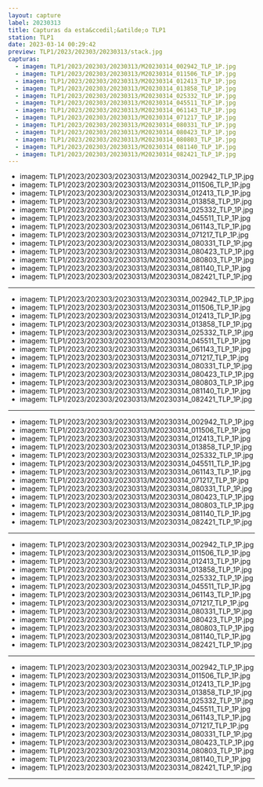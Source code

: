 ```yaml
---
layout: capture
label: 20230313
title: Capturas da esta&ccedil;&atilde;o TLP1
station: TLP1
date: 2023-03-14 00:29:42
preview: TLP1/2023/202303/20230313/stack.jpg
capturas:
  - imagem: TLP1/2023/202303/20230313/M20230314_002942_TLP_1P.jpg
  - imagem: TLP1/2023/202303/20230313/M20230314_011506_TLP_1P.jpg
  - imagem: TLP1/2023/202303/20230313/M20230314_012413_TLP_1P.jpg
  - imagem: TLP1/2023/202303/20230313/M20230314_013858_TLP_1P.jpg
  - imagem: TLP1/2023/202303/20230313/M20230314_025332_TLP_1P.jpg
  - imagem: TLP1/2023/202303/20230313/M20230314_045511_TLP_1P.jpg
  - imagem: TLP1/2023/202303/20230313/M20230314_061143_TLP_1P.jpg
  - imagem: TLP1/2023/202303/20230313/M20230314_071217_TLP_1P.jpg
  - imagem: TLP1/2023/202303/20230313/M20230314_080331_TLP_1P.jpg
  - imagem: TLP1/2023/202303/20230313/M20230314_080423_TLP_1P.jpg
  - imagem: TLP1/2023/202303/20230313/M20230314_080803_TLP_1P.jpg
  - imagem: TLP1/2023/202303/20230313/M20230314_081140_TLP_1P.jpg
  - imagem: TLP1/2023/202303/20230313/M20230314_082421_TLP_1P.jpg
---
```

  - imagem: TLP1/2023/202303/20230313/M20230314_002942_TLP_1P.jpg
  - imagem: TLP1/2023/202303/20230313/M20230314_011506_TLP_1P.jpg
  - imagem: TLP1/2023/202303/20230313/M20230314_012413_TLP_1P.jpg
  - imagem: TLP1/2023/202303/20230313/M20230314_013858_TLP_1P.jpg
  - imagem: TLP1/2023/202303/20230313/M20230314_025332_TLP_1P.jpg
  - imagem: TLP1/2023/202303/20230313/M20230314_045511_TLP_1P.jpg
  - imagem: TLP1/2023/202303/20230313/M20230314_061143_TLP_1P.jpg
  - imagem: TLP1/2023/202303/20230313/M20230314_071217_TLP_1P.jpg
  - imagem: TLP1/2023/202303/20230313/M20230314_080331_TLP_1P.jpg
  - imagem: TLP1/2023/202303/20230313/M20230314_080423_TLP_1P.jpg
  - imagem: TLP1/2023/202303/20230313/M20230314_080803_TLP_1P.jpg
  - imagem: TLP1/2023/202303/20230313/M20230314_081140_TLP_1P.jpg
  - imagem: TLP1/2023/202303/20230313/M20230314_082421_TLP_1P.jpg
---
  - imagem: TLP1/2023/202303/20230313/M20230314_002942_TLP_1P.jpg
  - imagem: TLP1/2023/202303/20230313/M20230314_011506_TLP_1P.jpg
  - imagem: TLP1/2023/202303/20230313/M20230314_012413_TLP_1P.jpg
  - imagem: TLP1/2023/202303/20230313/M20230314_013858_TLP_1P.jpg
  - imagem: TLP1/2023/202303/20230313/M20230314_025332_TLP_1P.jpg
  - imagem: TLP1/2023/202303/20230313/M20230314_045511_TLP_1P.jpg
  - imagem: TLP1/2023/202303/20230313/M20230314_061143_TLP_1P.jpg
  - imagem: TLP1/2023/202303/20230313/M20230314_071217_TLP_1P.jpg
  - imagem: TLP1/2023/202303/20230313/M20230314_080331_TLP_1P.jpg
  - imagem: TLP1/2023/202303/20230313/M20230314_080423_TLP_1P.jpg
  - imagem: TLP1/2023/202303/20230313/M20230314_080803_TLP_1P.jpg
  - imagem: TLP1/2023/202303/20230313/M20230314_081140_TLP_1P.jpg
  - imagem: TLP1/2023/202303/20230313/M20230314_082421_TLP_1P.jpg
---
  - imagem: TLP1/2023/202303/20230313/M20230314_002942_TLP_1P.jpg
  - imagem: TLP1/2023/202303/20230313/M20230314_011506_TLP_1P.jpg
  - imagem: TLP1/2023/202303/20230313/M20230314_012413_TLP_1P.jpg
  - imagem: TLP1/2023/202303/20230313/M20230314_013858_TLP_1P.jpg
  - imagem: TLP1/2023/202303/20230313/M20230314_025332_TLP_1P.jpg
  - imagem: TLP1/2023/202303/20230313/M20230314_045511_TLP_1P.jpg
  - imagem: TLP1/2023/202303/20230313/M20230314_061143_TLP_1P.jpg
  - imagem: TLP1/2023/202303/20230313/M20230314_071217_TLP_1P.jpg
  - imagem: TLP1/2023/202303/20230313/M20230314_080331_TLP_1P.jpg
  - imagem: TLP1/2023/202303/20230313/M20230314_080423_TLP_1P.jpg
  - imagem: TLP1/2023/202303/20230313/M20230314_080803_TLP_1P.jpg
  - imagem: TLP1/2023/202303/20230313/M20230314_081140_TLP_1P.jpg
  - imagem: TLP1/2023/202303/20230313/M20230314_082421_TLP_1P.jpg
---
  - imagem: TLP1/2023/202303/20230313/M20230314_002942_TLP_1P.jpg
  - imagem: TLP1/2023/202303/20230313/M20230314_011506_TLP_1P.jpg
  - imagem: TLP1/2023/202303/20230313/M20230314_012413_TLP_1P.jpg
  - imagem: TLP1/2023/202303/20230313/M20230314_013858_TLP_1P.jpg
  - imagem: TLP1/2023/202303/20230313/M20230314_025332_TLP_1P.jpg
  - imagem: TLP1/2023/202303/20230313/M20230314_045511_TLP_1P.jpg
  - imagem: TLP1/2023/202303/20230313/M20230314_061143_TLP_1P.jpg
  - imagem: TLP1/2023/202303/20230313/M20230314_071217_TLP_1P.jpg
  - imagem: TLP1/2023/202303/20230313/M20230314_080331_TLP_1P.jpg
  - imagem: TLP1/2023/202303/20230313/M20230314_080423_TLP_1P.jpg
  - imagem: TLP1/2023/202303/20230313/M20230314_080803_TLP_1P.jpg
  - imagem: TLP1/2023/202303/20230313/M20230314_081140_TLP_1P.jpg
  - imagem: TLP1/2023/202303/20230313/M20230314_082421_TLP_1P.jpg
---
  - imagem: TLP1/2023/202303/20230313/M20230314_002942_TLP_1P.jpg
  - imagem: TLP1/2023/202303/20230313/M20230314_011506_TLP_1P.jpg
  - imagem: TLP1/2023/202303/20230313/M20230314_012413_TLP_1P.jpg
  - imagem: TLP1/2023/202303/20230313/M20230314_013858_TLP_1P.jpg
  - imagem: TLP1/2023/202303/20230313/M20230314_025332_TLP_1P.jpg
  - imagem: TLP1/2023/202303/20230313/M20230314_045511_TLP_1P.jpg
  - imagem: TLP1/2023/202303/20230313/M20230314_061143_TLP_1P.jpg
  - imagem: TLP1/2023/202303/20230313/M20230314_071217_TLP_1P.jpg
  - imagem: TLP1/2023/202303/20230313/M20230314_080331_TLP_1P.jpg
  - imagem: TLP1/2023/202303/20230313/M20230314_080423_TLP_1P.jpg
  - imagem: TLP1/2023/202303/20230313/M20230314_080803_TLP_1P.jpg
  - imagem: TLP1/2023/202303/20230313/M20230314_081140_TLP_1P.jpg
  - imagem: TLP1/2023/202303/20230313/M20230314_082421_TLP_1P.jpg
---
